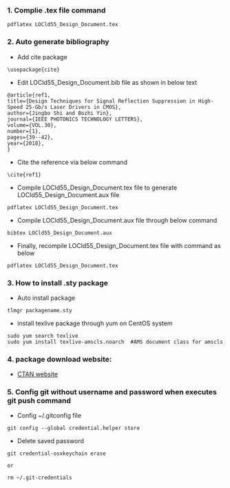 ### 1. Complie .tex file command
```
pdflatex LOCld55_Design_Document.tex
```
### 2. Auto generate bibliography
  - Add cite package
```
\usepackage{cite}
```
  - Edit LOCld55_Design_Document.bib file as shown in below text
```
@article{ref1,
title={Design Techniques for Signal Reflection Suppression in High-Speed 25-Gb/s Laser Drivers in CMOS},
author={Jingbo Shi and Bozhi Yin},
journal={IEEE PHOTONICS TECHNOLOGY LETTERS},
volume={VOL.30},
number={1},
pages={39--42},
year={2018},
}
```
  - Cite the reference via below command
```
\cite{ref1}
```
  - Compile LOCld55_Design_Document.tex file to generate LOCld55_Design_Document.aux file
```
pdflatex LOCld55_Design_Document.tex
```
  - Compile LOCld55_Design_Document.aux file through below command
```
bibtex LOCld55_Design_Document.aux
```
  - Finally, recompile LOCld55_Design_Document.tex file with command as below
```
pdflatex LOCld55_Design_Document.tex
```
### 3. How to install .sty package 
  - Auto install package
```
tlmgr packagename.sty

```
  - install texlive package through yum on CentOS system
```
sudo yum search texlive
sudo yum install texlive-amscls.noarch  #AMS document class for amscls
```
### 4. package download website:
  - [CTAN website](https://ctan.org)
### 5. Config git without username and password when executes git push command
  - Config ~/.gitconfig file
```
git config --global credential.helper store

```
  - Delete saved password
```
git credential-osxkeychain erase

or 

rm ~/.git-credentials
```
